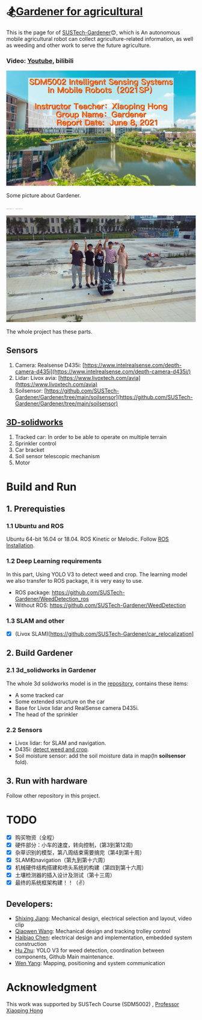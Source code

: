 # 🏂[Gardener for agricultural](https://github.com/SUSTech-Gardener)

This is the page for  of [SUSTech-Gardener](https://github.com/SUSTech-Gardener)😊, which is An autonomous mobile agricultural robot can collect agriculture-related information, as well as weeding and other work to serve the future agriculture. 

### Video: [Youtube](https://youtu.be/GjDMmWxaL50), bilibili

[![Watch the video](https://raw.githubusercontent.com/zhuhu00/img/master/20210607141359.png)](https://youtu.be/GjDMmWxaL50)

Some picture about Gardener.

<img src="https://raw.githubusercontent.com/zhuhu00/img/master/20210606134730.png" alt="image-20210606134722046" style="zoom: 10%;" /> <img src="https://raw.githubusercontent.com/zhuhu00/img/master/20210606134854.png" alt="image-20210606134850746" style="zoom:10%;" />

<img src="https://raw.githubusercontent.com/zhuhu00/img/master/20210606134534.png" alt="image-20210606134529791" style="zoom:100%;" />

The whole project has these parts. 

## Sensors

1. Camera: Realsense D435i: [https://www.intelrealsense.com/depth-camera-d435i](https://www.intelrealsense.com/depth-camera-d435i/)
2. Lidar: Livox avia: [https://www.livoxtech.com/avia](https://www.livoxtech.com/avia)
3. Soilsensor: [https://github.com/SUSTech-Gardener/Gardener/tree/main/soilsensor](https://github.com/SUSTech-Gardener/Gardener/tree/main/soilsensor)

## [3D-solidworks](https://github.com/SUSTech-Gardener/3d-solidworks)

1. Tracked car: In order to be able to operate on multiple terrain
2. Sprinkler control
3. Car bracket
4. Soil sensor telescopic mechanism
5. Motor

# Build and Run

## 1. Prerequisties

### 1.1 Ubuntu and ROS

Ubuntu 64-bit 16.04 or 18.04. ROS Kinetic or Melodic. Follow [ROS Installation](http://wiki.ros.org/ROS/Installation).

### 1.2 Deep Learning requirements

In this part, Using YOLO V3 to detect weed and crop. The learning model we also transfer to ROS package, it is very easy to use.

- ROS package:  https://github.com/SUSTech-Gardener/WeedDetection_ros
- Without ROS: https://github.com/SUSTech-Gardener/WeedDetection

### 1.3 SLAM and other

- [x] (Livox SLAM)[https://github.com/SUSTech-Gardener/car_relocalization]

## 2. Build Gardener

### 2.1 3d_solidworks in Gardener

The whole 3d solidworks model is in the [repository](https://github.com/SUSTech-Gardener/3d-solidworks), contains these items:

- A some tracked car
- Some extended structure on the car
- Base for Livox lidar and RealSense camera D435i.
- The head of the sprinkler

### 2.2 Sensors

- Livox lidar: for SLAM and navigation.
- D435i: [detect weed and crop](https://github.com/SUSTech-Gardener/WeedDetection). 
- Soil moisture sensor: add the soil moisture data in map(In **soilsensor** fold).

## 3. Run with hardware

Follow other repository in this project.

# TODO 

- [x] 购买物资（全程）
- [x] 硬件部分：小车的速度，转向控制，(第3到第12周)
- [x] 杂草识别的模型，第八周结束需要搞完（第4到第十周）
- [x] SLAM和navigation（第九到第十六周）
- [x] 机械硬件结构搭建和喷头系统的构建（第四到第十六周）
- [x] 土壤检测器的插入设计及测试（第十三周）
- [x] 最终的系统框架构建！！（✌）

## Developers:

- [Shixing Jiang](https://github.com/RiggsChiang): Mechanical design, electrical selection and layout, video clip
- [Qiaowen Wang](https://github.com/linghushaoxia-wqw): Mechanical design and tracking trolley control
- [Haibiao Chen](https://github.com/Billchan9711): electrical design and implementation, embedded system construction
- [Hu Zhu](https://github.com/zhuhu00): YOLO V3 for weed detection, coordination between components, Github Main maintenance.
- [Wen Yang](https://github.com/yangwen-1102): Mapping, positioning and system communication

# Acknowledgment

This work was supported by SUSTech Course (SDM5002) , [Professor Xiaoping Hong](https://github.com/xiaopinghong)


